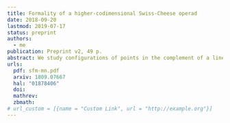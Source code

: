 ```yaml
---
title: Formality of a higher-codimensional Swiss-Cheese operad
date: 2018-09-20
lastmod: 2019-07-17
status: preprint
authors:
  - me
publication: Preprint v2, 49 p.
abstract: We study configurations of points in the complement of a linear subspace inside a Euclidean space, \\(\\mathbb{R}^{n} \\setminus \\mathbb{R}^{m}\\) with \\(n - m \\ge 2\\). We define a higher-codimensional Swiss-Cheese operad \\(\\mathsf{VSC}\_{mn}\\) associated to such configurations, a variant of the classical Swiss-Cheese operad. The operad $\\mathsf{VSC}\_{mn}$ is weakly equivalent to the operad of locally constant factorization algebras on the stratified space \\(\\{\\mathbb{R}^{m} \\subset \\mathbb{R}^{n}\\}\\). We prove that this operad is formal over \\(\\mathbb{R}\\).
urls:
  pdf: sfm-mn.pdf
  arxiv: 1809.07667
  hal: "01878406"
  doi:
  mathrev:
  zbmath:
# url_custom = [{name = "Custom Link", url = "http://example.org"}]
---
```

